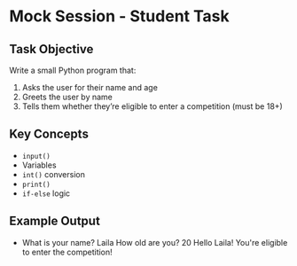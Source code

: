 # Mock Session - Student Task

## Task Objective
Write a small Python program that:
1. Asks the user for their name and age
2. Greets the user by name
3. Tells them whether they’re eligible to enter a competition (must be 18+)

##  Key Concepts
- `input()`
- Variables
- `int()` conversion
- `print()`
- `if-else` logic

## Example Output
- What is your name? Laila How old are you? 20 Hello Laila! You're eligible to enter the competition!
